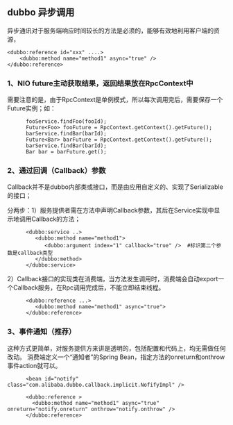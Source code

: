 ## dubbo 异步调用

异步通讯对于服务端响应时间较长的方法是必须的，能够有效地利用客户端的资源，

```
<dubbo:reference id="xxx" ....>
    <dubbo:method name="method1" async="true" />
</dubbo:reference>
```

### 1、NIO future主动获取结果，返回结果放在RpcContext中

需要注意的是，由于RpcContext是单例模式，所以每次调用完后，需要保存一个Future实例；如：

```
      fooService.findFoo(fooId);
      Future<Foo> fooFuture = RpcContext.getContext().getFuture();
      barService.findBar(barId);
      Future<Bar> barFuture = RpcContext.getContext().getFuture();
      barService.findBar(barId);
      Bar bar = barFuture.get();
```

### 2、通过回调（Callback）参数

Callback并不是dubbo内部类或接口，而是由应用自定义的、实现了Serializable的接口；

分两步：1）服务提供者需在方法中声明Callback参数，其后在Service实现中显示地调用Callback的方法；

```
      <dubbo:service ..>
         <dubbo:method name="method1">
            <dubbo:argument index="1" callback="true" />  #标识第二个参数是callback类型
         </dubbo:method>
      </dubbo:service>
```

2）Callback接口的实现类在消费端，当方法发生调用时，消费端会自动export一个Callback服务，在Rpc调用完成后，不能立即结束线程。

```
      <dubbo:reference ...>
         <dubbo:method name="method1" async="true">
      </dubbo:reference>
```

### 3、事件通知（推荐）

 这种方式更简单，对服务提供方来讲是透明的，包括配置和代码上，均无需做任何改动。
消费端定义一个“通知者”的Spring Bean，指定方法的onreturn和onthrow事件action就可以。

```
      <bean id="notify" class="com.alibaba.dubbo.callback.implicit.NofifyImpl" />
      
      <dubbo:reference >
		<dubbo:method name="method1" async="true" onreturn="notify.onreturn" onthrow="notify.onthrow" />
      </dubbo:reference>
      
```